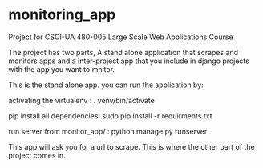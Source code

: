 # monitoring_app
Project for CSCI-UA 480-005 Large Scale Web Applications Course

The project has two parts, A stand alone application that scrapes and monitors apps and a inter-project app that you include in django projects with the app you want to mnitor. 


This is the stand alone app. you can run the application by:

activating the virtualenv :  . venv/bin/activate

pip install all dependencies:  sudo pip install -r requirments.txt

run server from monitor_app/ : python manage.py runserver


This app will ask you for a url to scrape. This is where the other part of the project comes in. 
